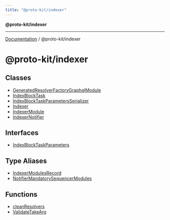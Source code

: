 ```yaml
---
title: "@proto-kit/indexer"
---
```


**@proto-kit/indexer**

***

[Documentation](../../README.md) / @proto-kit/indexer

# @proto-kit/indexer

## Classes

- [GeneratedResolverFactoryGraphqlModule](classes/GeneratedResolverFactoryGraphqlModule.md)
- [IndexBlockTask](classes/IndexBlockTask.md)
- [IndexBlockTaskParametersSerializer](classes/IndexBlockTaskParametersSerializer.md)
- [Indexer](classes/Indexer.md)
- [IndexerModule](classes/IndexerModule.md)
- [IndexerNotifier](classes/IndexerNotifier.md)

## Interfaces

- [IndexBlockTaskParameters](interfaces/IndexBlockTaskParameters.md)

## Type Aliases

- [IndexerModulesRecord](type-aliases/IndexerModulesRecord.md)
- [NotifierMandatorySequencerModules](type-aliases/NotifierMandatorySequencerModules.md)

## Functions

- [cleanResolvers](functions/cleanResolvers.md)
- [ValidateTakeArg](functions/ValidateTakeArg.md)
